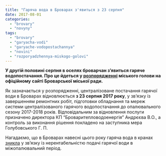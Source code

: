```yaml
---
title: "Гаряча вода в Броварах з'явиться з 23 серпня"
date: 2017-08-01
categories: 
  - "brovary"
  - "novyny"
tags: 
  - "brovary"
  - "garyacha-vodi"
  - "garyache-vodopostachannya"
  - "novini"
  - "rozporyadzhennya-miskogo-golovi"
---
```


**У другій половині серпня в оселях броварчан з’явиться гаряче водопостачання. Про це йдеться у [розпорядженні](http://brovary-rada.gov.ua/documents/27606.html) міського голови на офіційному сайті Броварської міської ради.**

Як зазначається у розпорядженні, централізоване постачання гарячої води в Броварах відновлюється **з 23 серпня 2017 року**, у зв’язку із завершенням ремонтних робіт, підготовки обладнання та мереж системи централізованого гарячого водопостачання до опалювального сезону 2017-2018 років. Відповідальним за відновлення послуги призначено директора КП “Броваритепловодоенергія” Андрєєва В.О., а контроль за виконання рішення покладено на заступника мера Голубовського Г. П.

Нагадаємо, що в Броварах навесні цього року гаряча вода в кранах [зникла](https://mpz.brovary.org/garyachoyi-vody-ne-bude-pochatku-opalyuvalnogo-sezonu-brovaryteplovodoenergiya/) у зв’язку із нерентабельністю подачі гарячої води в міжопалювальний період.
